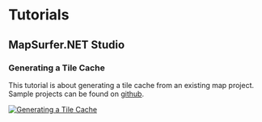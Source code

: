 # Tutorials

## MapSurfer.NET Studio

### Generating a Tile Cache

This tutorial is about generating a tile cache from an existing map project. Sample projects can be found on [github](https://github.com/MapSurferNET/MapSurfer.NET-Examples).

[![Generating a Tile Cache](http://imgur.com/hhuu7Fp.png)](https://youtu.be/vRS6agTD1j4 "Generating a Tile Cache")
